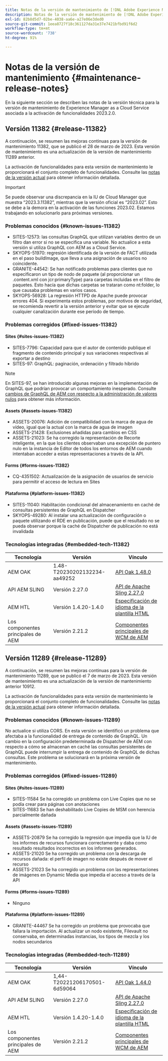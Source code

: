 ```yaml
---
title: Notas de la versión de mantenimiento de [!DNL Adobe Experience Manager] as a Cloud Service asociada con la activación de funcionalidades 2023.2.0.
description: Notas de la versión de mantenimiento de [!DNL Adobe Experience Manager] as a Cloud Service asociada con la activación de funcionalidades 2023.2.0.
exl-id: 82b8d5d7-02be-4038-aa6e-a27e06e3ded0
source-git-commit: 1eea8727f18c361127da31e37e7421bfbd91f6d2
workflow-type: tm+mt
source-wordcount: '738'
ht-degree: 91%

---
```


# Notas de la versión de mantenimiento {#maintenance-release-notes}

En la siguiente sección se describen las notas de la versión técnica para la versión de mantenimiento de Experience Manager as a Cloud Service asociada a la activación de funcionalidades 2023.2.0.

## Versión 11382 {#release-11382}

A continuación, se resumen las mejoras continuas para la versión de mantenimiento 11382, que se publicó el 28 de marzo de 2023. Esta versión de mantenimiento es una actualización de la versión de mantenimiento 11289 anterior.

La activación de funcionalidades para esta versión de mantenimiento le proporcionará el conjunto completo de funcionalidades. Consulte las [notas de la versión actual](/help/release-notes/release-notes-cloud/release-notes-current.md) para obtener información detallada.

>[!IMPORTANT]
>
> Se puede observar una discrepancia en la IU de Cloud Manager que muestra “2023.3.11382”, mientras que la versión oficial es “2023.02”. Esto se debe a la demora en la activación de las funciones 2023.02.
> Estamos trabajando en solucionarlo para próximas versiones.

### Problemas conocidos {#known-issues-11382}

- SITES-12573: las consultas GraphQL que utilizan variables dentro de un filtro dan error si no se especifica una variable. No actualice a esta versión si utiliza GraphQL con AEM as a Cloud Service.
- SKYOPS-51970: regresión identificada de la versión de FACT utilizada en el paso buildImage, que lleva a una asignación de usuarios no coincidente.
- GRANITE-44542: Se han notificado problemas para clientes que no especificaron un tipo de nodo de paquete (al proporcionar un .content.xml con jcr:primaryType) para carpetas incluidas en el filtro de paquetes. Esto hacía que dichas carpetas se trataran como nt:folder, lo que causaba problemas en varios casos.
- SKYOPS-56928: La regresión HTTPD de Apache puede provocar errores 404. Si experimenta estos problemas, por motivos de seguridad, se recomienda revertir a la versión anterior y evitar que se ejecute cualquier canalización durante ese período de tiempo.

### Problemas corregidos {#fixed-issues-11382}

#### Sites {#sites-issues-11382}

- SITES-7796: Capacidad para que el autor de contenido publique el fragmento de contenido principal y sus variaciones respectivas al exportar a destino
- SITES-97: GraphQL: paginación, ordenación y filtrado híbrido

>[!NOTE]
>
> En SITES-97, se han introducido algunas mejoras en la implementación de GraphQL que podrían provocar un comportamiento inesperado. Consulte [cambios de GraphQL de AEM con respecto a la administración de valores nulos](https://experienceleague.adobe.com/docs/experience-cloud-kcs/kbarticles/KA-21792.html?lang=es) para obtener más información.

#### Assets {#assets-issues-11382}

- ASSETS-20076: Adición de compatibilidad con la marca de agua de vídeo, igual que la actual con la marca de agua de imagen
- ASSETS-21428: Exclusiones añadidas para cambios en CSS
- ASSETS-21023: Se ha corregido la representación de Recorte inteligente, en la que los clientes observaban una excepción de puntero nulo en la instancia de Editor de todos los entornos de AEM cuando intentaban acceder a estas representaciones a través de la API.

#### Forms {#forms-issues-11382}

- CQ-4351502: Actualización de la asignación de usuarios de servicio para permitir el acceso de lectura en Sites

#### Plataforma {#platform-issues-11382}

- SITES-11040: Habilitación condicional del almacenamiento en caché de consultas persistentes de GraphQL en Dispatcher
- SKYOPS-49280: Al instalar una actualización de configuración o paquete utilizando el RDE en publicación, puede que el resultado no se pueda observar porque la caché de Dispatcher de publicación no está invalidada

### Tecnologías integradas {#embedded-tech-11382}

| Tecnología | Versión | Vínculo |
|---|---|---|
| AEM OAK | 1.48-T20230202132234-aa49252 | [API Oak 1.48.0](https://www.javadoc.io/doc/org.apache.jackrabbit/oak-api/1.48.0/index.html) |
| API AEM SLING | Versión 2.27.0 | [API de Apache Sling 2.27.0](https://www.javadoc.io/doc/org.apache.sling/org.apache.sling.api/latest/index.html) |
| AEM HTL | Versión 1.4.20-1.4.0 | [Especificación de idioma de la plantilla HTML](https://github.com/adobe/htl-spec) |
| Los componentes principales de AEM | Versión 2.21.2 | [Componentes principales de WCM de AEM](https://github.com/adobe/aem-core-wcm-components) |

## Versión 11289 {#release-11289}

A continuación, se resumen las mejoras continuas para la versión de mantenimiento 11289, que se publicó el 7 de marzo de 2023. Esta versión de mantenimiento es una actualización de la versión de mantenimiento anterior 10912.

La activación de funcionalidades para esta versión de mantenimiento le proporcionará el conjunto completo de funcionalidades. Consulte las [notas de la versión actual](/help/release-notes/release-notes-cloud/release-notes-current.md) para obtener información detallada.

### Problemas conocidos {#known-issues-11289}

No actualice si utiliza CORS. En esta versión se identificó un problema que afectaba a la funcionalidad de entrega de contenido de GraphQL. Un cambio en la configuración predeterminada de Dispatcher de AEM con respecto a cómo se almacenan en caché las consultas persistentes de GraphQL puede interrumpir la entrega de contenido de GraphQL de dichas consultas. Este problema se solucionará en la próxima versión de mantenimiento.

### Problemas corregidos {#fixed-issues-11289}

#### Sites {#sites-issues-11289}

- SITES-11584 Se ha corregido un problema con Live Copies que no se podía crear para páginas con anotaciones
- SITES-11683 Se han deshabilitado Live Copies de MSM con herencia parcialmente dañada

#### Assets {#assets-issues-11289}

- ASSETS-20879 Se ha corregido la regresión que impedía que la IU de los informes de recursos funcionara correctamente y daba como resultado resultados incorrectos en los informes generados.
- ASSETS-21020 Se ha corregido un problema con la descarga de recursos dañada: el perfil de imagen no existe después de mover el recurso
- ASSETS-21023 Se ha corregido un problema con las representaciones de imágenes en Dynamic Media que impedía el acceso a través de la API

#### Forms {#forms-issues-11289}

- Ninguno

#### Plataforma {#platform-issues-11289}

- GRANITE-44467 Se ha corregido un problema que provocaba que fallara la importación. Al actualizar un nodo existente, Filevault no conservaba, en determinadas instancias, los tipos de mezcla y los nodos secundarios

### Tecnologías integradas {#embedded-tech-11289}

| Tecnología | Versión | Vínculo |
|---|---|---|
| AEM OAK | 1,44-T20221206170501-6d59064 | [API Oak 1.44.0](https://www.javadoc.io/doc/org.apache.jackrabbit/oak-api/1.44.0/index.html) |
| API AEM SLING | Versión 2.27.0 | [API de Apache Sling 2.27.0](https://www.javadoc.io/doc/org.apache.sling/org.apache.sling.api/latest/index.html) |
| AEM HTL | Versión 1.4.20-1.4.0 | [Especificación de idioma de la plantilla HTML](https://github.com/adobe/htl-spec) |
| Los componentes principales de AEM | Versión 2.21.2 | [Componentes principales de WCM de AEM](https://github.com/adobe/aem-core-wcm-components) |
